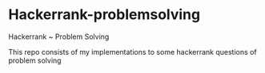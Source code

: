 # Hackerrank-problemsolving
Hackerrank ~ Problem Solving 


This repo consists of my implementations to some hackerrank questions of problem solving
